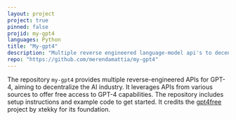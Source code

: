 ```yaml
---
layout: project
project: true
pinned: false
projid: my-gpt4
languages: Python
title: "My-gpt4"
description: "Multiple reverse engineered language-model api's to decentralise the AI industry."
repo: "https://github.com/merendamattia/my-gpt4"
---
```


The repository `my-gpt4` provides multiple reverse-engineered APIs for GPT-4, aiming to decentralize the AI industry. It leverages APIs from various sources to offer free access to GPT-4 capabilities. The repository includes setup instructions and example code to get started. It credits the [gpt4free](https://github.com/xtekky/gpt4free/tree/main) project by xtekky for its foundation.